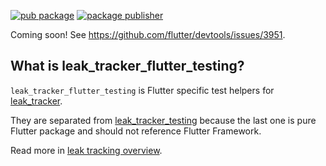 [![pub package](https://img.shields.io/pub/v/leak_tracker_flutter_testing.svg)](https://pub.dev/packages/leak_tracker_flutter_testing)
[![package publisher](https://img.shields.io/pub/publisher/leak_tracker_flutter_testing.svg)](https://pub.dev/packages/leak_tracker_flutter_testing/publisher)

Coming soon! See https://github.com/flutter/devtools/issues/3951.

## What is leak_tracker_flutter_testing?

`leak_tracker_flutter_testing` is Flutter specific test helpers for [leak_tracker](https://pub.dev/packages/leak_tracker).

They are separated from [leak_tracker_testing](https://pub.dev/packages/leak_tracker_testing) because the last one is pure Flutter
package and should not reference Flutter Framework.

Read more in [leak tracking overview](https://github.com/dart-lang/leak_tracker/blob/main/doc/leak_tracking/OVERVIEW.md).
